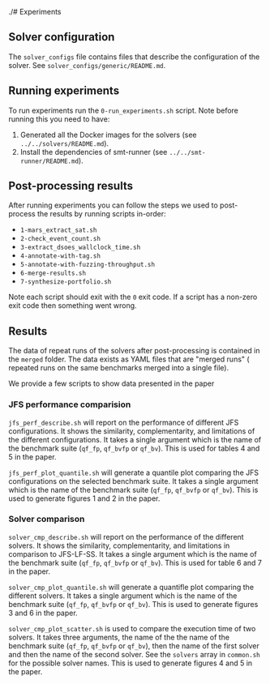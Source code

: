 ./# Experiments

## Solver configuration

The `solver_configs` file contains files that describe the configuration
of the solver. See `solver_configs/generic/README.md`.

## Running experiments

To run experiments run the `0-run_experiments.sh` script.
Note before running this you need to have:

1. Generated all the Docker images for the solvers (see `../../solvers/README.md`).
2. Install the dependencies of smt-runner (see `../../smt-runner/README.md`).

## Post-processing results

After running experiments you can follow the steps we used to post-process the
results by running scripts in-order:

- `1-mars_extract_sat.sh`
- `2-check_event_count.sh`
- `3-extract_dsoes_wallclock_time.sh`
- `4-annotate-with-tag.sh`
- `5-annotate-with-fuzzing-throughput.sh`
- `6-merge-results.sh`
- `7-synthesize-portfolio.sh`

Note each script should exit with the `0` exit code. If a script has
a non-zero exit code then something went wrong.

## Results

The data of repeat runs of the solvers after post-processing is contained in
the `merged` folder. The data exists as YAML files that are "merged runs" (
repeated runs on the same benchmarks merged into a single file).

We provide a few scripts to show data presented in the paper

### JFS performance comparision

`jfs_perf_describe.sh` will report on the performance of different JFS
configurations. It shows the similarity, complementarity, and limitations of
the different configurations. It takes a single argument which is the name of
the benchmark suite (`qf_fp`, `qf_bvfp` or `qf_bv`).  This is used for tables 4
and 5 in the paper.

`jfs_perf_plot_quantile.sh` will generate a quantile plot comparing the JFS
configurations on the selected benchmark suite. It takes a single argument
which is the name of the benchmark suite (`qf_fp`, `qf_bvfp` or `qf_bv`).
This is used to generate figures 1 and 2 in the paper.

### Solver comparison

`solver_cmp_describe.sh` will report on the performance of the different
solvers. It shows the similarity, complementarity, and limitations in
comparison to JFS-LF-SS. It takes a single argument which is the name of
the benchmark suite (`qf_fp`, `qf_bvfp` or `qf_bv`). This is used for
table 6 and 7 in the paper.

`solver_cmp_plot_quantile.sh` will generate a quantifle plot comparing the
different solvers. It takes a single argument which is the name of the
benchmark suite (`qf_fp`, `qf_bvfp` or `qf_bv`).  This is used to generate
figures 3 and 6 in the paper.

`solver_cmp_plot_scatter.sh` is used to compare the execution time of two
solvers. It takes three arguments, the name of the the name of the benchmark
suite (`qf_fp`, `qf_bvfp` or `qf_bv`), then the name of the first solver and
then the name of the second solver. See the `solvers` array in `common.sh` for
the possible solver names. This is used to generate figures 4 and 5 in the
paper.
